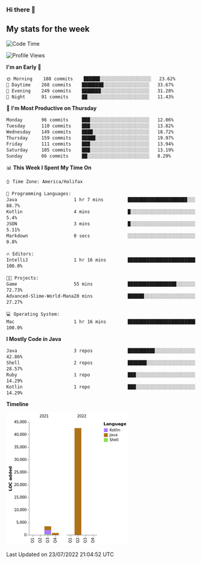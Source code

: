 ### Hi there 👋

## My stats for the week
<!--START_SECTION:waka-->
![Code Time](http://img.shields.io/badge/Code%20Time-322%20hrs%2023%20mins-blue)

![Profile Views](http://img.shields.io/badge/Profile%20Views-0-blue)

**I'm an Early 🐤** 

```text
🌞 Morning    188 commits    ██████░░░░░░░░░░░░░░░░░░░   23.62% 
🌆 Daytime    268 commits    ████████░░░░░░░░░░░░░░░░░   33.67% 
🌃 Evening    249 commits    ███████░░░░░░░░░░░░░░░░░░   31.28% 
🌙 Night      91 commits     ██░░░░░░░░░░░░░░░░░░░░░░░   11.43%

```
📅 **I'm Most Productive on Thursday** 

```text
Monday       96 commits     ███░░░░░░░░░░░░░░░░░░░░░░   12.06% 
Tuesday      110 commits    ███░░░░░░░░░░░░░░░░░░░░░░   13.82% 
Wednesday    149 commits    ████░░░░░░░░░░░░░░░░░░░░░   18.72% 
Thursday     159 commits    █████░░░░░░░░░░░░░░░░░░░░   19.97% 
Friday       111 commits    ███░░░░░░░░░░░░░░░░░░░░░░   13.94% 
Saturday     105 commits    ███░░░░░░░░░░░░░░░░░░░░░░   13.19% 
Sunday       66 commits     ██░░░░░░░░░░░░░░░░░░░░░░░   8.29%

```


📊 **This Week I Spent My Time On** 

```text
⌚︎ Time Zone: America/Halifax

💬 Programming Languages: 
Java                     1 hr 7 mins         ██████████████████████░░░   88.7% 
Kotlin                   4 mins              █░░░░░░░░░░░░░░░░░░░░░░░░   5.4% 
JSON                     3 mins              █░░░░░░░░░░░░░░░░░░░░░░░░   5.11% 
Markdown                 0 secs              ░░░░░░░░░░░░░░░░░░░░░░░░░   0.8%

🔥 Editors: 
IntelliJ                 1 hr 16 mins        █████████████████████████   100.0%

🐱‍💻 Projects: 
Game                     55 mins             ██████████████████░░░░░░░   72.73% 
Advanced-Slime-World-Mana20 mins             ██████░░░░░░░░░░░░░░░░░░░   27.27%

💻 Operating System: 
Mac                      1 hr 16 mins        █████████████████████████   100.0%

```

**I Mostly Code in Java** 

```text
Java                     3 repos             ██████████░░░░░░░░░░░░░░░   42.86% 
Shell                    2 repos             ███████░░░░░░░░░░░░░░░░░░   28.57% 
Ruby                     1 repo              ███░░░░░░░░░░░░░░░░░░░░░░   14.29% 
Kotlin                   1 repo              ███░░░░░░░░░░░░░░░░░░░░░░   14.29%

```


**Timeline**

![Chart not found](https://raw.githubusercontent.com/lyndseyy/lyndseyy/main/charts/bar_graph.png) 


 Last Updated on 23/07/2022 21:04:52 UTC
<!--END_SECTION:waka-->